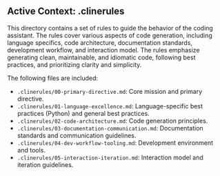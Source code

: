 ## Active Context: .clinerules

This directory contains a set of rules to guide the behavior of the coding assistant. The rules cover various aspects of code generation, including language specifics, code architecture, documentation standards, development workflow, and interaction model. The rules emphasize generating clean, maintainable, and idiomatic code, following best practices, and prioritizing clarity and simplicity.

The following files are included:

*   `.clinerules/00-primary-directive.md`: Core mission and primary directive.
*   `.clinerules/01-language-excellence.md`: Language-specific best practices (Python) and general best practices.
*   `.clinerules/02-code-architecture.md`: Code generation principles.
*   `.clinerules/03-documentation-communication.md`: Documentation standards and communication guidelines.
*   `.clinerules/04-dev-workflow-tooling.md`: Development environment and tools.
*   `.clinerules/05-interaction-iteration.md`: Interaction model and iteration guidelines.
